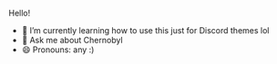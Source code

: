 Hello!

- 🌱 I’m currently learning how to use this just for Discord themes lol
- 💬 Ask me about Chernobyl
- 😄 Pronouns: any :)
